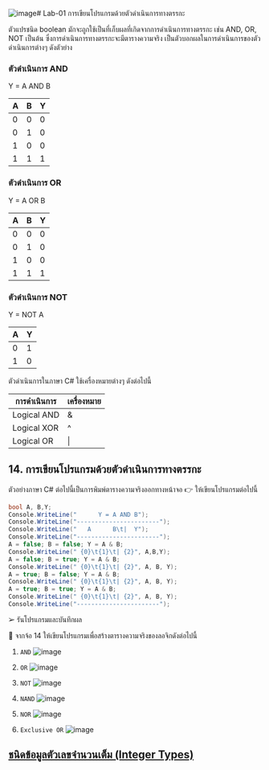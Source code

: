 ![image](https://github.com/Phetteepop/03376836-OOP-2566-Lab-01/assets/144197367/2a3dc2c6-2014-4069-804f-0e50509bcacf)# Lab-01 การเขียนโปรแกรมด้วยตัวดำเนินการทางตรรกะ

ตัวแปรชนิด boolean มักจะถูกใช้เป็นที่เก็บผลที่เกิดจากการดำเนินการทางตรรกะ เช่น AND, OR, NOT เป็นต้น ซึ่งการดำเนินการทางตรรกะจะมีตารางความจริง เป็นตัวบอกผลในการดำเนินการของตัวดำเนินการต่างๆ ดังตัวย่าง

### ตัวดำเนินการ AND

Y = A AND B

| A | B | Y |
|---|---|---|
| 0 | 0 | 0 |
| 0 | 1 | 0 |
| 1 | 0 | 0 |
| 1 | 1 | 1 |

### ตัวดำเนินการ OR

Y = A OR B

| A | B | Y |
|---|---|---|
| 0 | 0 | 0 |
| 0 | 1 | 0 |
| 1 | 0 | 0 |
| 1 | 1 | 1 |

### ตัวดำเนินการ NOT

Y = NOT A

| A | Y |
|--|--|
| 0 | 1 |
| 1 | 0 |

ตัวดำเนินการในภาษา C#
ใช้เครื่องหมายต่างๆ ดังต่อไปนี้

| การดำเนินการ | เครื่องหมาย |
|------------|-----------|
| Logical AND | & |
| Logical XOR | ^ |
| Logical OR | \| |

## 14. การเขียนโปรแกรมด้วยตัวดำเนินการทางตรรกะ

ตัวอย่างภาษา C# ต่อไปนี้เป็นการพิมพ์ตารางความจริงออกทางหน้าจอ
👉 ให้เขียนโปรแกรมต่อไปนี้

```csharp
bool A, B,Y;
Console.WriteLine("      Y = A AND B");
Console.WriteLine("-----------------------");
Console.WriteLine("   A      B\t|  Y");
Console.WriteLine("-----------------------");
A = false; B = false; Y = A & B;
Console.WriteLine(" {0}\t{1}\t| {2}", A,B,Y);
A = false; B = true; Y = A & B;
Console.WriteLine(" {0}\t{1}\t| {2}", A, B, Y);
A = true; B = false; Y = A & B;
Console.WriteLine(" {0}\t{1}\t| {2}", A, B, Y);
A = true; B = true; Y = A & B;
Console.WriteLine(" {0}\t{1}\t| {2}", A, B, Y);
Console.WriteLine("-----------------------");
```

➢ รันโปรแกรมและบันทึกผล

 
👷 จากจ้อ 14 ให้เขียนโปรแกรมเพื่อสร้างตารางความจริงของลอจิกดังต่อไปนี้

1. `AND`
![image](https://github.com/Phetteepop/03376836-OOP-2566-Lab-01/assets/144197367/642f303b-f738-421c-99b4-3312fa0d7baf)

2. `OR`
![image](https://github.com/Phetteepop/03376836-OOP-2566-Lab-01/assets/144197367/c4e37714-0a72-4ec8-929a-a0159f0ac7d0)

3. `NOT`
![image](https://github.com/Phetteepop/03376836-OOP-2566-Lab-01/assets/144197367/e8161c62-6554-4ba0-9264-48b967d7716e)

4. `NAND`
![image](https://github.com/Phetteepop/03376836-OOP-2566-Lab-01/assets/144197367/9951cf4b-96a5-45bf-a398-3a4c3b9f4184)

5. `NOR`
![image](https://github.com/Phetteepop/03376836-OOP-2566-Lab-01/assets/144197367/2e1074f1-c6b3-40d2-bdec-556f29af3cf6)

6. `Exclusive OR`
![image](https://github.com/Phetteepop/03376836-OOP-2566-Lab-01/assets/144197367/67d820e9-00ea-4ebb-a1df-9083c3740449)

## [ชนิดข้อมูลตัวเลขจำนวนเต็ม (Integer Types)](./Lab-01-part-15.md)
